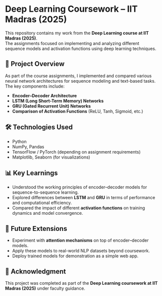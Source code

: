 # Deep Learning Coursework – IIT Madras (2025)

This repository contains my work from the **Deep Learning course at IIT Madras (2025)**.  
The assignments focused on implementing and analyzing different sequence models and activation functions using deep learning techniques.  

## 📌 Project Overview
As part of the course assignments, I implemented and compared various neural network architectures for sequence modeling and text-based tasks.  
The key components include:  

- **Encoder–Decoder Architecture**  
- **LSTM (Long Short-Term Memory) Networks**  
- **GRU (Gated Recurrent Unit) Networks**  
- **Comparison of Activation Functions** (ReLU, Tanh, Sigmoid, etc.)  

## 🛠️ Technologies Used
- Python  
- NumPy, Pandas  
- TensorFlow / PyTorch (depending on assignment requirements)  
- Matplotlib, Seaborn (for visualizations)  

## 📊 Key Learnings
- Understood the working principles of encoder–decoder models for sequence-to-sequence learning.  
- Explored differences between **LSTM** and **GRU** in terms of performance and computational efficiency.  
- Compared the impact of different **activation functions** on training dynamics and model convergence.  

## 🚀 Future Extensions
- Experiment with **attention mechanisms** on top of encoder–decoder models.  
- Apply these models to real-world NLP datasets beyond coursework.  
- Deploy trained models for demonstration as a simple web app.  

## 🙌 Acknowledgment
This project was completed as part of the **Deep Learning coursework at IIT Madras (2025)** under faculty guidance.  
